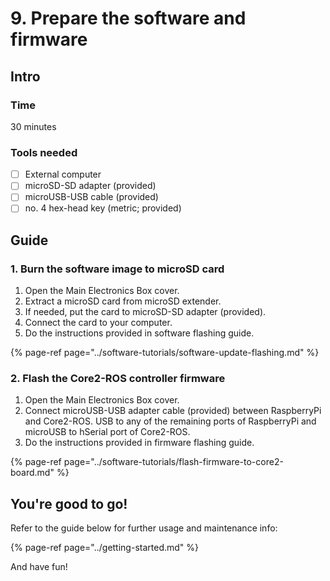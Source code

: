# 9. Prepare the software and firmware

## Intro

###  Time

30 minutes

### Tools needed

* [ ] External computer
* [ ] microSD-SD adapter \(provided\)
* [ ] microUSB-USB cable \(provided\)
* [ ] no. 4 hex-head key \(metric; provided\)

## Guide

### 1. Burn the software image to microSD card

1. Open the Main Electronics Box cover.
2. Extract a microSD card from microSD extender.
3. If needed, put the card to microSD-SD adapter \(provided\).
4. Connect the card to your computer.
5. Do the instructions provided in software flashing guide.

{% page-ref page="../software-tutorials/software-update-flashing.md" %}

### 2. Flash the Core2-ROS controller firmware

1. Open the Main Electronics Box cover.
2. Connect microUSB-USB adapter cable \(provided\) between RaspberryPi and Core2-ROS. USB to any of the remaining ports of RaspberryPi and microUSB to hSerial port of Core2-ROS.
3. Do the instructions provided in firmware flashing guide.

{% page-ref page="../software-tutorials/flash-firmware-to-core2-board.md" %}

## You're good to go!

Refer to the guide below for further usage and maintenance info:

{% page-ref page="../getting-started.md" %}

And have fun!



